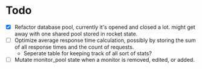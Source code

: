 # Todo

- [x] Refactor database pool, currently it's opened and closed a lot. might get away with one shared pool stored in rocket state.
- [ ] Optimize average response time calculation, possibly by storing the sum of all response times and the count of requests.
  - Seperate table for keeping track of all sort of stats?
- [ ] Mutate monitor_pool state when a monitor is removed, edited, or added.
